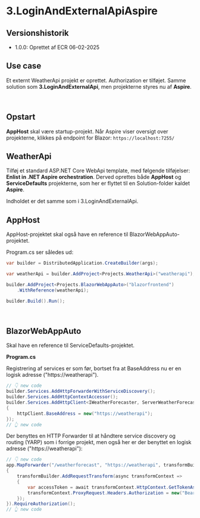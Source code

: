 ﻿# 3.LoginAndExternalApiAspire

## Versionshistorik
- 1.0.0: Oprettet af ECR 06-02-2025
&nbsp;

## Use case
Et externt WeatherApi projekt er oprettet. Authorization er tilføjet. 
Samme solution som **3.LoginAndExternalApi**, men projekterne styres nu af **Aspire**.

&nbsp;

## Opstart
**AppHost** skal være startup-projekt. Når Aspire viser oversigt over projekterne, klikkes på endpoint for Blazor: `https://localhost:7255/`
&nbsp;


## WeatherApi

Tilføj et standard ASP.NET Core WebApi template, med følgende tilføjelser: **Enlist in .NET Aspire orchestration**.
Derved oprettes både **AppHost** og **ServiceDefaults** projekterne, som her er flyttet til en Solution-folder kaldet **Aspire**.

Indholdet er det samme som i 3.LoginAndExternalApi.
&nbsp;

## AppHost

AppHost-projektet skal også have en reference til BlazorWebAppAuto-projektet.

Program.cs ser således ud:
```csharp
var builder = DistributedApplication.CreateBuilder(args);

var weatherApi = builder.AddProject<Projects.WeatherApi>("weatherapi");

builder.AddProject<Projects.BlazorWebAppAuto>("blazorfrontend")
    .WithReference(weatherApi);

builder.Build().Run();
```
&nbsp;

## BlazorWebAppAuto

Skal have en reference til ServiceDefaults-projektet.
&nbsp;

**Program.cs**

Registrering af services er som før, bortset fra at BaseAddress nu er en logisk adresse ("https://weatherapi").

```csharp
// 👇 new code
builder.Services.AddHttpForwarderWithServiceDiscovery();
builder.Services.AddHttpContextAccessor();
builder.Services.AddHttpClient<IWeatherForecaster, ServerWeatherForecaster>(httpClient =>
{
    httpClient.BaseAddress = new("https://weatherapi");
});
// 👆 new code
```` 

Der benyttes en HTTP Forwarder til at håndtere service discovery og routing (YARP) som i forrige projekt, men
også her er der benyttet en logisk adresse ("https://weatherapi"): 
```csharp
// 👇 new code
app.MapForwarder("/weatherforecast", "https://weatherapi", transformBuilder =>
{
    transformBuilder.AddRequestTransform(async transformContext =>
    {
        var accessToken = await transformContext.HttpContext.GetTokenAsync("access_token");
        transformContext.ProxyRequest.Headers.Authorization = new("Bearer", accessToken);
    });
}).RequireAuthorization();
// 👆 new code
```




